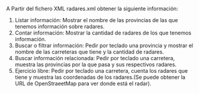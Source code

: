 A Partir del fichero XML radares.xml obtener la siguiente información:

1. Listar información: Mostrar el nombre de las provincias de las que tenemos información sobre radares.
2. Contar información: Mostrar la cantidad de radares de los que tenemos información.
3. Buscar o filtrar información: Pedir por teclado una provincia y mostrar el nombre de las carreteras que tiene y la cantidad de radares.
4. Buscar información relacionada: Pedir por teclado una carretera, muestra las provincias por la que pasa y sus respectivos radares.
5. Ejercicio libre: Pedir por teclado una carretera, cuenta los radares que tiene y muestra las coordenadas de los radares.(Se puede obtener la URL de OpenStraeetMap para ver donde está el radar).
